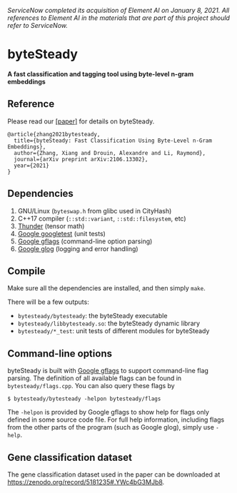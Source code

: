 *ServiceNow completed its acquisition of Element AI on January 8, 2021. All references to Element AI in the materials that are part of this project should refer to ServiceNow.*

# byteSteady

**A fast classification and tagging tool using byte-level n-gram embeddings**

## Reference

Please read our [[paper]](https://arxiv.org/abs/2106.13302) for details on byteSteady.

```
@article{zhang2021bytesteady,
  title={byteSteady: Fast Classification Using Byte-Level n-Gram Embeddings},
  author={Zhang, Xiang and Drouin, Alexandre and Li, Raymond},
  journal={arXiv preprint arXiv:2106.13302},
  year={2021}
}
```

## Dependencies

1. GNU/Linux (`byteswap.h` from glibc used in CityHash)
2. C++17 compiler (`::std::variant`, `::std::filesystem`, etc)
3. [Thunder](http://thunder.nyc) (tensor math)
4. [Google googletest](https://github.com/google/googletest) (unit tests)
5. [Google gflags](https://github.com/gflags/gflags) (command-line option parsing)
6. [Google glog](https://github.com/google/glog) (logging and error handling)

## Compile

Make sure all the dependencies are installed, and then simply `make`.

There will be a few outputs:
- `bytesteady/bytesteady`: the byteSteady executable
- `bytesteady/libbytesteady.so`: the byteSteady dynamic library
- `bytesteady/*_test`: unit tests of different modules for byteSteady

## Command-line options

byteSteady is built with [Google gflags](https://github.com/gflags/gflags) to support command-line flag parsing. The definition of all available flags can be found in `bytesteady/flags.cpp`. You can also query these flags by

```
$ bytesteady/bytesteady -helpon bytesteady/flags
```

The `-helpon` is provided by Google gflags to show help for flags only defined in some source code file. For full help information, including flags from the other parts of the program (such as Google glog), simply use `-help`.


## Gene classification dataset

The gene classification dataset used in the paper can be downloaded at https://zenodo.org/record/5181235#.YWc4bG3MJb8.

